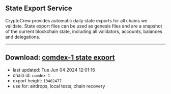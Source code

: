 ## State Export Service
CryptoCrew provides automatic daily state exports for all chains we validate. State export files can be used as genesis files and are a snapshot of the current blockchain state, including all validators, accounts, balances and delegations.

---
**Download: [comdex-1 state export](https://dl-eu2.ccvalidators.com/SERVICE/comdex/comdex-1_export_13402477.json)**
---

- last updated: Tue Jun 04 2024 12:01:16
- chain id: `comdex-1`
- export height: `13402477`
- use for: airdrops, local tests, chain recovery
